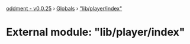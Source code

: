 [oddment - v0.0.25](../README.md) › [Globals](../globals.md) › ["lib/player/index"](_lib_player_index_.md)

# External module: "lib/player/index"


